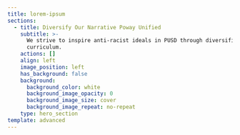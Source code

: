 ```yaml
---
title: lorem-ipsum
sections:
  - title: Diversify Our Narrative Poway Unified
    subtitle: >-
      We strive to inspire anti-racist ideals in PUSD through diversified
      curriculum.
    actions: []
    align: left
    image_position: left
    has_background: false
    background:
      background_color: white
      background_image_opacity: 0
      background_image_size: cover
      background_image_repeat: no-repeat
    type: hero_section
template: advanced
---
```

